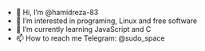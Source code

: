 - 👋 Hi, I’m @hamidreza-83
- 👀 I’m interested in programing, Linux and free software
- 🌱 I’m currently learning JavaScript and C
- 📫 How to reach me Telegram: @sudo_space


<!---
hamidreza-83/hamidreza-83 is a ✨ special ✨ repository because its `README.md` (this file) appears on your GitHub profile.
You can click the Preview link to take a look at your changes.
--->
